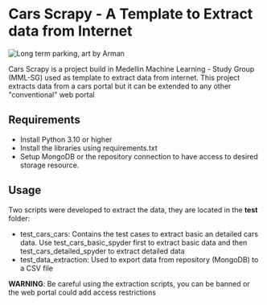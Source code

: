 # Cars Scrapy - A Template to Extract data from Internet
  ![Long term parking, art by Arman](https://github.com/cmatteogr/cars_scrapy/assets/138587358/529414f6-1856-4972-bc03-f57ac914eb88)

Cars Scrapy is a project build in Medellin Machine Learning - Study Group (MML-SG) used as template to extract data from internet. This project extracts data from a cars portal but it can be extended to any other "conventional" web portal

## Requirements
* Install Python 3.10 or higher
* Install the libraries using requirements.txt
* Setup MongoDB or the repository connection to have access to desired storage resource.

## Usage
Two scripts were developed to extract the data, they are located in the **test** folder:
* test_cars_cars: Contains the test cases to extract basic an detailed cars data. Use test_cars_basic_spyder first to extract basic data and then test_cars_detailed_spyder to extract detailed data
* test_data_extraction: Used to export data from repository (MongoDB) to a CSV file

**WARNING**: Be careful using the extraction scripts, you can be banned or the web portal could add access restrictions

